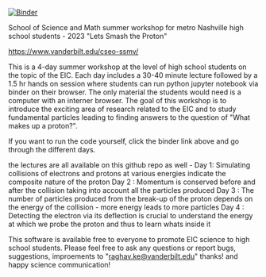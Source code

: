 [![Binder](https://mybinder.org/badge_logo.svg)](https://mybinder.org/v2/gh/rkunnawa/ssmv_eic_5/HEAD)

School of Science and Math summer workshop for metro Nashville high school students - 2023 
"Lets Smash the Proton"

https://www.vanderbilt.edu/cseo-ssmv/

This is a 4-day summer workshop at the level of high school students on the topic of the EIC. Each day includes a 30-40 minute lecture followed by a 1.5 hr hands on session where students can run python jupyter notebook via binder on their browser. The only material the students would need is a computer with an interner browser. The goal of this workshop is to introduce the exciting area of research related to the EIC and to study fundamental particles leading to finding answers to the question of "What makes up a proton?". 

If you want to run the code yourself, click the binder link above and go through the different days. 

the lectures are all available on this github repo as well - 
Day 1: Simulating collisions of electrons and protons at various energies indicate the composite nature of the proton 
Day 2 : Momentum is conserved before and after the collision taking into account all the particles produced
Day 3 : The number of particles produced from the break-up of the proton depends on the energy of the collision - more energy leads to more particles 
Day 4 : Detecting the electron via its deflection is crucial to understand the energy at which we probe the proton and thus to learn whats inside it 

This software is available free to everyone to promote EIC science to high school students. Please feel free to ask any questions or report bugs, suggestions, improements to "raghav.ke@vanderbilt.edu" 
thanks! and happy science communication! 

